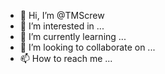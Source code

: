 - 👋 Hi, I’m @TMScrew
- 👀 I’m interested in ...
- 🌱 I’m currently learning ...
- 💞️ I’m looking to collaborate on ...
- 📫 How to reach me ...

<!---
TMScrew/TMScrew is a ✨ special ✨ repository because its `README.md` (this file) appears on your GitHub profile.
You can click the Preview link to take a look at your changes.
--->
